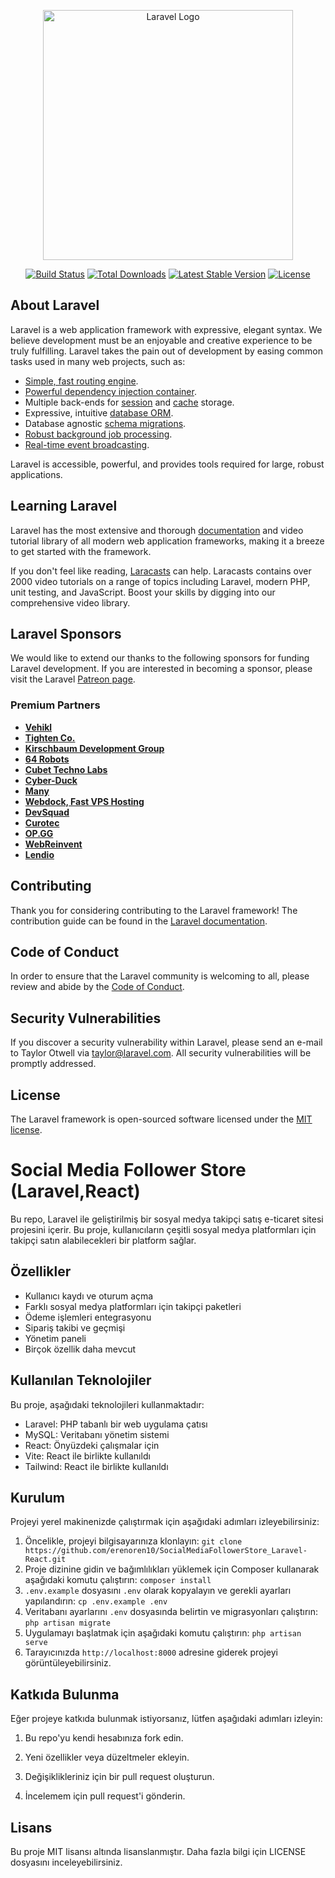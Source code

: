 <p align="center"><a href="https://laravel.com" target="_blank"><img src="https://raw.githubusercontent.com/laravel/art/master/logo-lockup/5%20SVG/2%20CMYK/1%20Full%20Color/laravel-logolockup-cmyk-red.svg" width="400" alt="Laravel Logo"></a></p>

<p align="center">
<a href="https://travis-ci.org/laravel/framework"><img src="https://travis-ci.org/laravel/framework.svg" alt="Build Status"></a>
<a href="https://packagist.org/packages/laravel/framework"><img src="https://img.shields.io/packagist/dt/laravel/framework" alt="Total Downloads"></a>
<a href="https://packagist.org/packages/laravel/framework"><img src="https://img.shields.io/packagist/v/laravel/framework" alt="Latest Stable Version"></a>
<a href="https://packagist.org/packages/laravel/framework"><img src="https://img.shields.io/packagist/l/laravel/framework" alt="License"></a>
</p>

## About Laravel

Laravel is a web application framework with expressive, elegant syntax. We believe development must be an enjoyable and creative experience to be truly fulfilling. Laravel takes the pain out of development by easing common tasks used in many web projects, such as:

- [Simple, fast routing engine](https://laravel.com/docs/routing).
- [Powerful dependency injection container](https://laravel.com/docs/container).
- Multiple back-ends for [session](https://laravel.com/docs/session) and [cache](https://laravel.com/docs/cache) storage.
- Expressive, intuitive [database ORM](https://laravel.com/docs/eloquent).
- Database agnostic [schema migrations](https://laravel.com/docs/migrations).
- [Robust background job processing](https://laravel.com/docs/queues).
- [Real-time event broadcasting](https://laravel.com/docs/broadcasting).

Laravel is accessible, powerful, and provides tools required for large, robust applications.

## Learning Laravel

Laravel has the most extensive and thorough [documentation](https://laravel.com/docs) and video tutorial library of all modern web application frameworks, making it a breeze to get started with the framework.

If you don't feel like reading, [Laracasts](https://laracasts.com) can help. Laracasts contains over 2000 video tutorials on a range of topics including Laravel, modern PHP, unit testing, and JavaScript. Boost your skills by digging into our comprehensive video library.

## Laravel Sponsors

We would like to extend our thanks to the following sponsors for funding Laravel development. If you are interested in becoming a sponsor, please visit the Laravel [Patreon page](https://patreon.com/taylorotwell).

### Premium Partners

- **[Vehikl](https://vehikl.com/)**
- **[Tighten Co.](https://tighten.co)**
- **[Kirschbaum Development Group](https://kirschbaumdevelopment.com)**
- **[64 Robots](https://64robots.com)**
- **[Cubet Techno Labs](https://cubettech.com)**
- **[Cyber-Duck](https://cyber-duck.co.uk)**
- **[Many](https://www.many.co.uk)**
- **[Webdock, Fast VPS Hosting](https://www.webdock.io/en)**
- **[DevSquad](https://devsquad.com)**
- **[Curotec](https://www.curotec.com/services/technologies/laravel/)**
- **[OP.GG](https://op.gg)**
- **[WebReinvent](https://webreinvent.com/?utm_source=laravel&utm_medium=github&utm_campaign=patreon-sponsors)**
- **[Lendio](https://lendio.com)**

## Contributing

Thank you for considering contributing to the Laravel framework! The contribution guide can be found in the [Laravel documentation](https://laravel.com/docs/contributions).

## Code of Conduct

In order to ensure that the Laravel community is welcoming to all, please review and abide by the [Code of Conduct](https://laravel.com/docs/contributions#code-of-conduct).

## Security Vulnerabilities

If you discover a security vulnerability within Laravel, please send an e-mail to Taylor Otwell via [taylor@laravel.com](mailto:taylor@laravel.com). All security vulnerabilities will be promptly addressed.

## License

The Laravel framework is open-sourced software licensed under the [MIT license](https://opensource.org/licenses/MIT).

# Social Media Follower Store (Laravel,React)

Bu repo, Laravel ile geliştirilmiş bir sosyal medya takipçi satış e-ticaret sitesi projesini içerir. Bu proje, kullanıcıların çeşitli sosyal medya platformları için takipçi satın alabilecekleri bir platform sağlar.

## Özellikler

- Kullanıcı kaydı ve oturum açma
- Farklı sosyal medya platformları için takipçi paketleri
- Ödeme işlemleri entegrasyonu
- Sipariş takibi ve geçmişi
- Yönetim paneli
- Birçok özellik daha mevcut

## Kullanılan Teknolojiler

Bu proje, aşağıdaki teknolojileri kullanmaktadır:

- Laravel: PHP tabanlı bir web uygulama çatısı
- MySQL: Veritabanı yönetim sistemi
- React: Önyüzdeki çalışmalar için
- Vite: React ile birlikte kullanıldı
- Tailwind: React ile birlikte kullanıldı

## Kurulum

Projeyi yerel makinenizde çalıştırmak için aşağıdaki adımları izleyebilirsiniz:

1. Öncelikle, projeyi bilgisayarınıza klonlayın: `git clone https://github.com/erenoren10/SocialMediaFollowerStore_Laravel-React.git`
2. Proje dizinine gidin ve bağımlılıkları yüklemek için Composer kullanarak aşağıdaki komutu çalıştırın: `composer install`
3. `.env.example` dosyasını `.env` olarak kopyalayın ve gerekli ayarları yapılandırın: `cp .env.example .env`
4. Veritabanı ayarlarını `.env` dosyasında belirtin ve migrasyonları çalıştırın: `php artisan migrate`
5. Uygulamayı başlatmak için aşağıdaki komutu çalıştırın: `php artisan serve`
6. Tarayıcınızda `http://localhost:8000` adresine giderek projeyi görüntüleyebilirsiniz.

## Katkıda Bulunma

Eğer projeye katkıda bulunmak istiyorsanız, lütfen aşağıdaki adımları izleyin:

1. Bu repo'yu kendi hesabınıza fork edin.

2. Yeni özellikler veya düzeltmeler ekleyin.

3. Değişiklikleriniz için bir pull request oluşturun.

4. İncelemem için pull request'i gönderin.

## Lisans

Bu proje MIT lisansı altında lisanslanmıştır. Daha fazla bilgi için LICENSE dosyasını inceleyebilirsiniz.










